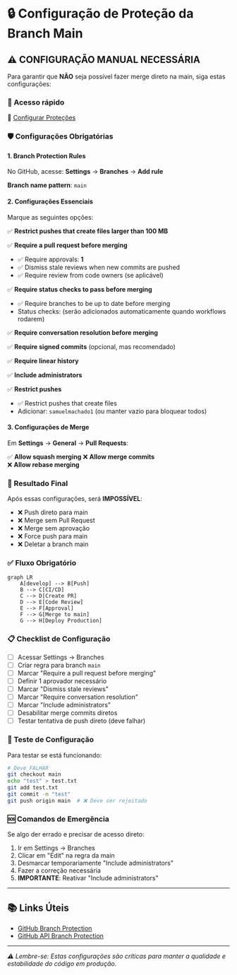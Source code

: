 # 🔒 Configuração de Proteção da Branch Main

## ⚠️ CONFIGURAÇÃO MANUAL NECESSÁRIA

Para garantir que **NÃO** seja possível fazer merge direto na main, siga estas configurações:

### 📍 Acesso rápido
🔗 [Configurar Proteções](https://github.com/samuelmachado1/portifolioCultural/settings/branches)

### 🛡️ Configurações Obrigatórias

#### 1. Branch Protection Rules
No GitHub, acesse: **Settings** → **Branches** → **Add rule**

**Branch name pattern**: `main`

#### 2. Configurações Essenciais
Marque as seguintes opções:

✅ **Restrict pushes that create files larger than 100 MB**

✅ **Require a pull request before merging**
- ✅ Require approvals: **1**
- ✅ Dismiss stale reviews when new commits are pushed  
- ✅ Require review from code owners (se aplicável)

✅ **Require status checks to pass before merging**
- ✅ Require branches to be up to date before merging
- Status checks: (serão adicionados automaticamente quando workflows rodarem)

✅ **Require conversation resolution before merging**

✅ **Require signed commits** (opcional, mas recomendado)

✅ **Require linear history**

✅ **Include administrators**

✅ **Restrict pushes**
- ✅ Restrict pushes that create files
- Adicionar: `samuelmachado1` (ou manter vazio para bloquear todos)

#### 3. Configurações de Merge
Em **Settings** → **General** → **Pull Requests**:

✅ **Allow squash merging**
❌ **Allow merge commits**  
❌ **Allow rebase merging**

### 🚫 Resultado Final

Após essas configurações, será **IMPOSSÍVEL**:
- ❌ Push direto para main
- ❌ Merge sem Pull Request
- ❌ Merge sem aprovação
- ❌ Force push para main
- ❌ Deletar a branch main

### ✅ Fluxo Obrigatório

```mermaid
graph LR
    A[develop] --> B[Push]
    B --> C[CI/CD]
    C --> D[Create PR]
    D --> E[Code Review]
    E --> F[Approval]
    F --> G[Merge to main]
    G --> H[Deploy Production]
```

### 📋 Checklist de Configuração

- [ ] Acessar Settings → Branches
- [ ] Criar regra para branch `main`
- [ ] Marcar "Require a pull request before merging"
- [ ] Definir 1 aprovador necessário
- [ ] Marcar "Dismiss stale reviews"
- [ ] Marcar "Require conversation resolution"
- [ ] Marcar "Include administrators"
- [ ] Desabilitar merge commits diretos
- [ ] Testar tentativa de push direto (deve falhar)

### 🧪 Teste de Configuração

Para testar se está funcionando:

```bash
# Deve FALHAR
git checkout main
echo "test" > test.txt
git add test.txt
git commit -m "test"
git push origin main  # ❌ Deve ser rejeitado
```

### 🆘 Comandos de Emergência

Se algo der errado e precisar de acesso direto:

1. Ir em Settings → Branches
2. Clicar em "Edit" na regra da main
3. Desmarcar temporariamente "Include administrators"
4. Fazer a correção necessária
5. **IMPORTANTE**: Reativar "Include administrators"

---

## 📚 Links Úteis

- [GitHub Branch Protection](https://docs.github.com/en/repositories/configuring-branches-and-merges-in-your-repository/managing-protected-branches/about-protected-branches)
- [GitHub API Branch Protection](https://docs.github.com/en/rest/branches/branch-protection)

---

*⚠️ Lembre-se: Estas configurações são críticas para manter a qualidade e estabilidade do código em produção.*